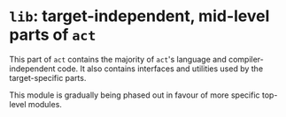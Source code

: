 # `lib`: target-independent, mid-level parts of `act`

This part of `act` contains the majority of `act`'s language and
compiler-independent code.  It also contains interfaces and utilities used
by the target-specific parts.

This module is gradually being phased out in favour of more specific
top-level modules.
